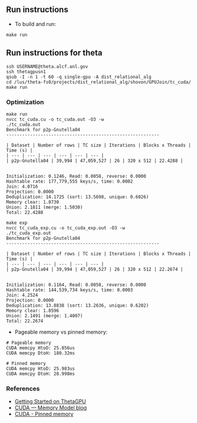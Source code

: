 ## Run instructions
- To build and run:
```shell
make run
```

## Run instructions for theta
```shell
ssh USERNAME@theta.alcf.anl.gov
ssh thetagpusn1
qsub -I -n 1 -t 60 -q single-gpu -A dist_relational_alg
cd /lus/theta-fs0/projects/dist_relational_alg/shovon/GPUJoin/tc_cuda/
make run
```

### Optimization
````shell
make run
nvcc tc_cuda.cu -o tc_cuda.out -O3 -w
./tc_cuda.out
Benchmark for p2p-Gnutella04
----------------------------------------------------------

| Dataset | Number of rows | TC size | Iterations | Blocks x Threads | Time (s) |
| --- | --- | --- | --- | --- | --- |
| p2p-Gnutella04 | 39,994 | 47,059,527 | 26 | 320 x 512 | 22.4288 |


Initialization: 0.1246, Read: 0.0058, reverse: 0.0000
Hashtable rate: 177,779,555 keys/s, time: 0.0002
Join: 4.0716
Projection: 0.0000
Deduplication: 14.1725 (sort: 13.5698, unique: 0.6026)
Memory clear: 1.8730
Union: 2.1811 (merge: 1.5030)
Total: 22.4288

make exp
nvcc tc_cuda_exp.cu -o tc_cuda_exp.out -O3 -w
./tc_cuda_exp.out
Benchmark for p2p-Gnutella04
----------------------------------------------------------

| Dataset | Number of rows | TC size | Iterations | Blocks x Threads | Time (s) |
| --- | --- | --- | --- | --- | --- |
| p2p-Gnutella04 | 39,994 | 47,059,527 | 26 | 320 x 512 | 22.2674 |


Initialization: 0.1164, Read: 0.0058, reverse: 0.0000
Hashtable rate: 144,539,734 keys/s, time: 0.0003
Join: 4.2524
Projection: 0.0000
Deduplication: 13.8838 (sort: 13.2636, unique: 0.6202)
Memory clear: 1.8596
Union: 2.1491 (merge: 1.4007)
Total: 22.2674

````
- Pageable memory vs pinned memory:
```shell
# Pageable memory
CUDA memcpy HtoD: 25.856us
CUDA memcpy DtoH: 180.32ms

# Pinned memory
CUDA memcpy HtoD: 25.983us
CUDA memcpy DtoH: 28.998ms
```

### References
- [Getting Started on ThetaGPU](https://docs.alcf.anl.gov/theta-gpu/getting-started/)
- [CUDA — Memory Model blog](https://medium.com/analytics-vidhya/cuda-memory-model-823f02cef0bf)
- [CUDA - Pinned memory](https://developer.nvidia.com/blog/how-optimize-data-transfers-cuda-cc/)